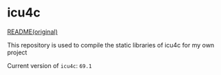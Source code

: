 # icu4c

[README(original)](https://github.com/LeafStative/icu4c/blob/main/README_ICU.md)

This repository is used to compile the static libraries of icu4c for my own project

Current version of `icu4c`: `69.1`
